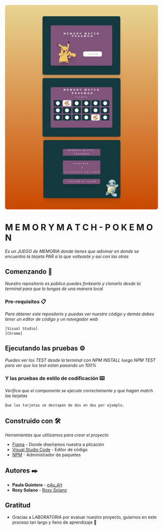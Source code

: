<img src="./README.png">

# M E M O R Y M A T C H - P O K E M O N

_Es un JUEGO de MEMORIA donde tienes  que adivinar en donde se encuentra la tarjeta PAR a la que volteaste y así con las otras_

## Comenzando 🚀

_Nuestro repositorio es público puedes forkearlo y clonarlo desde tú terminal para que lo tengas de una manera local_

### Pre-requisitos 📋

_Para obtener este repositorio y puedas ver nuestro código y demás debes tener un editor de código y un navegador web_

```
[Visual Studio]
[Chrome]

```

## Ejecutando las pruebas ⚙️

_Puedes ver los TEST desde la terminal con NPM INSTALL luego NPM TEST para ver que  los test estan pasando un 100%_

### Y las pruebas de estilo de codificación ⌨️

_Verifica que el componente se ejecute correctamente y que hagan match las tarjetas_

```
Que las tarjetas se destapen de dos en dos por ejemplo. 

```


## Construido con 🛠️

_Herramientas que utilizamos para crear el proyecto_

* [Figma](https://www.figma.com/downloads/) - Donde diseñamos nuestra a plicación 
* [Visual Studio Code](https://code.visualstudio.com/) - Editor de código
* [NPM](https://www.npmjs.com/) - Administrador de paquetes 

## Autores ✒️

* **Paula Quintero** - [p4u_4rt](https://www.instagram.com/p4u_4rt/)
* **Roxy Solano** - [Roxy Solano](https://github.com/MSSROXY)

##  Gratitud 

* Gracias a LABORATORIA por evaluar nuestro proyecto, guiarnos en este proceso tan largo y lleno de aprendizaje 📢
